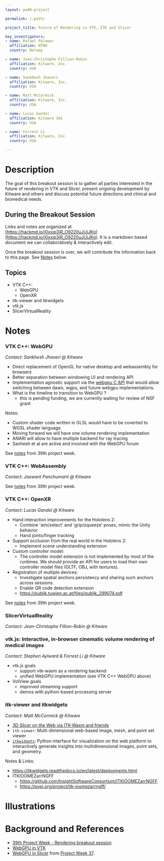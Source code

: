 ```yaml
---
layout: pw40-project

permalink: /:path/

project_title: Future of Rendering in VTK, ITK and Slicer

key_investigators:
- name: Rafael Palomar
  affiliation: NTNU
  country: Norway

- name: Jean-Christophe Fillion-Robin
  affiliation: Kitware, Inc.
  country: USA

- name: Sankhesh Jhaveri
  affiliation: Kitware, Inc.
  country: USA

- name: Matt McCormick
  affiliation: Kitware, Inc.
  country: USA

- name: Lucas Gandel
  affiliation: Kitware SAS
  country: USA

- name: Forrest Li
  affiliation: Kitware, Inc.
  country: USA

---
```


# Description

The goal of this breakout session is to gather all parties interested in the future of rendering in VTK and Slicer, present ongoing development by Kitware and others and discuss potential future directions and clinical and biomedical needs.

## During the Breakout Session

Links and notes are organized at [https://hackmd.io/j0xxip3jR_O9220uJUjJKg](https://hackmd.io/j0xxip3jR_O9220uJUjJKg). It is a markdown based document we can collaboratively & interactively edit.

Once the breakout session is over, we will contribute the information back to this page. See [Notes](#notes) below.

## Topics

* VTK C++:
  * WebGPU
  * OpenXR
* itk-viewer and itkwidgets
* vtk.js
* SlicerVirtualReality


# Notes

### VTK C++: WebGPU

_Contact: Sankhesh Jhaveri @ Kitware_

* Direct replacement of OpenGL for native desktop and webassembly for browsers
* Better separation between windowing UI and rendering API
* Implementation agnostic support via the [webgpu C API](https://github.com/webgpu-native/webgpu-headers) that would allow switching between dawn, wgpu, and future webgpu implementations.
* What is the timeline to transition to WebGPU ?
  - this is pending funding, we are currently waiting for review of NSF grant

Notes:
* Custom shader code written in GLSL would have to be coverted to WGSL shader language
* Moving forward we will have one volume rendering implementation
* ANARI will allow to have multiple backend for ray tracing
* Sanhesh et al are active and involved with the WebGPU forum

See [notes](https://projectweek.na-mic.org/PW39_2023_Montreal/BreakoutSessions/RenderingBreakout/#vtk-c-webgpu) from 39th project week.

### VTK C++: WebAssembly

_Contact: Jaswant Panchumarti @ Kitware_

See [notes](https://projectweek.na-mic.org/PW39_2023_Montreal/BreakoutSessions/RenderingBreakout/#webassembly) from 39th project week.

### VTK C++: OpenXR

_Contact: Lucas Gandel @ Kitware_

* Hand interaction improvements for the Hololens 2:
    * Combine 'aim/select' and 'grip/squeeze' poses, mimic the Unity behavior
    * Hand joints/finger tracking
* Support occlusion from the real world in the Hololens 2:
    * Implement scene understanding extension
* Custom controller model:
    * The controller model extension is not implemented by most of the runtimes. We should provide an API for users to load their own controller model files (GLTF, OBJ, with textures).
* Registration of multiple devices:
    * Investigate spatial anchors persistency and sharing such anchors across sessions.
    * Enable QR code detection extension
    * https://publik.tuwien.ac.at/files/publik_299074.pdf

See [notes](https://projectweek.na-mic.org/PW39_2023_Montreal/BreakoutSessions/RenderingBreakout/#vtk-c-openxr) from 39th project week.


### SlicerVirtualReality

_Contact: Jean-Christophe Fillion-Robin @ Kitware_


### vtk.js: Interactive, in-browser cinematic volume rendering of medical images

_Contact: Stephen Aylward & Forrest Li @ Kitware_

* vtk.js goals
    * support vtk-wasm as a rendering backend
    * unified WebGPU implementation (see VTK C++ WebGPU above)
* VolView goals
    * improved streaming support
    * demos with python-based processing server


### itk-viewer and itkwidgets

_Contact: Matt McCormick @ Kitware_

* [3D Slicer on the Web via ITK-Wasm and friends](https://docs.google.com/presentation/d/1IHgkgNZuN9c_uYkWAnY984kLQySznB5S66S2aHt0blQ/edit#slide=id.g2a5c217f66c_0_1091)
* `itk-viewer`: Multi-dimensional web-based image, mesh, and point set viewer
* [`itkwidgets`](https://itkwidgets.readthedocs.io/en/latest/): Python interface for visualization on the web platform to interactively generate insights into multidimensional images, point sets, and geometry.

Notes & Links:
* https://itkwidgets.readthedocs.io/en/latest/deployments.html
* ITKIOOMEZarrNGFF
    * https://github.com/InsightSoftwareConsortium/ITKIOOMEZarrNGFF
    * https://pypi.org/project/itk-ioomezarrngff/

# Illustrations

<!-- Add pictures and links to videos that demonstrate what has been accomplished.
![Description of picture](Example2.jpg)
![Some more images](Example2.jpg)
-->

# Background and References

<!-- If you developed any software, include link to the source code repository.
     If possible, also add links to sample data, and to any relevant publications. -->
* [39th Project Week - Rendering breakout session](https://projectweek.na-mic.org/PW40_2024_GranCanaria/)
* [WebGPU in VTK](https://www.kitware.com/vtk-webgpu-on-the-desktop/)
* [WebGPU in Slicer](https://github.com/pieper/SlicerWGPU) from [Project Week 37](https://projectweek.na-mic.org/PW37_2022_Virtual/Projects/SlicerWGPU/).
